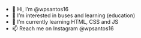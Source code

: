 - 👋 Hi, I’m @wpsantos16
- 👀 I’m interested in buses and learning (education)
- 🌱 I’m currently learning HTML, CSS and JS
- 📫 Reach me on Instagram @wpsantos16

<!---
wpsantos16/wpsantos16 is a ✨ special ✨ repository because its `README.md` (this file) appears on your GitHub profile.
You can click the Preview link to take a look at your changes.
--->
